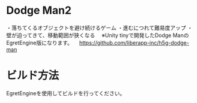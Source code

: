 # Dodge Man2
・落ちてくるオブジェクトを避け続けるゲーム
・進むにつれて難易度アップ
・壁が迫ってきて、移動範囲が狭くなる
　※Unity tinyで開発したDodge ManのEgretEngine版になります。
　https://github.com/liberapp-inc/h5g-dodge-man
# ビルド方法  
EgretEngineを使用してビルドを行ってください。  
